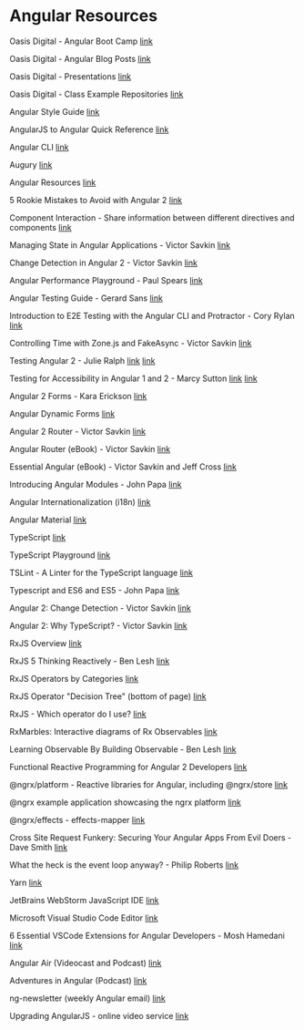 # Angular Resources

Oasis Digital - Angular Boot Camp
[link](https://angularbootcamp.com/)

Oasis Digital - Angular Blog Posts
[link](https://blog.oasisdigital.com/category/angularjs/)

Oasis Digital - Presentations
[link](https://www.youtube.com/user/OasisDigitalSoftware)

Oasis Digital - Class Example Repositories
[link](https://bitbucket.org/od-training)

Angular Style Guide
[link](https://angular.io/styleguide)

AngularJS to Angular Quick Reference
[link](https://angular.io/guide/ajs-quick-reference)

Angular CLI
[link](https://cli.angular.io/)

Augury
[link](https://augury.angular.io/)

Angular Resources
[link](https://angular.io/resources/)

5 Rookie Mistakes to Avoid with Angular 2
[link](http://angularjs.blogspot.com/2016/04/5-rookie-mistakes-to-avoid-with-angular.html)

Component Interaction - Share information between different directives and components
[link](https://angular.io/guide/component-interaction)

Managing State in Angular Applications - Victor Savkin
[link](https://blog.nrwl.io/managing-state-in-angular-applications-22b75ef5625f)

Change Detection in Angular 2 - Victor Savkin
[link](https://vsavkin.com/change-detection-in-angular-2-4f216b855d4c#.3d3r1vlvl)

Angular Performance Playground - Paul Spears
[link](https://github.com/dpsthree/angular-performance-playground)

Angular Testing Guide - Gerard Sans
[link](https://medium.com/google-developer-experts/angular-2-testing-guide-a485b6cb1ef0#.na0gwtswi)

Introduction to E2E Testing with the Angular CLI and Protractor - Cory Rylan
[link](https://coryrylan.com/blog/introduction-to-e2e-testing-with-the-angular-cli-and-protractor)

Controlling Time with Zone.js and FakeAsync - Victor Savkin
[link](https://blog.nrwl.io/controlling-time-with-zone-js-and-fakeasync-f0002dfbf48c)

Testing Angular 2 - Julie Ralph
[link](https://www.youtube.com/watch?v=f493Xf0F2yU)
[link](https://github.com/juliemr/angularconnect-2016)

Testing for Accessibility in Angular 1 and 2 - Marcy Sutton
[link](https://www.youtube.com/watch?v=9y2MnXo45cs)
[link](http://marcysutton.github.io/a11y-testing-with-angular/#/)

Angular 2 Forms - Kara Erickson
[link](https://www.youtube.com/watch?v=xYv9lsrV0s4)

Angular Dynamic Forms
[link](https://angular.io/guide/dynamic-form)

Angular 2 Router - Victor Savkin
[link](https://vsavkin.com/angular-2-router-d9e30599f9ea#.66cdod4ti)

Angular Router (eBook) - Victor Savkin
[link](https://leanpub.com/router)

Essential Angular (eBook) - Victor Savkin and Jeff Cross
[link](https://leanpub.com/essential_angular)

Introducing Angular Modules - John Papa
[link](https://johnpapa.net/introducing-angular-modules-root-module/)

Angular Internationalization (i18n)
[link](https://angular.io/guide/i18n)

Angular Material
[link](https://material.angular.io/)

TypeScript
[link](https://www.typescriptlang.org/)

TypeScript Playground
[link](https://www.typescriptlang.org/play/index.html)

TSLint - A Linter for the TypeScript language
[link](http://palantir.github.io/tslint/)

Typescript and ES6 and ES5 - John Papa
[link](https://johnpapa.net/es5-es2015-typescript/)

Angular 2: Change Detection - Victor Savkin
[link](https://vsavkin.com/change-detection-in-angular-2-4f216b855d4c)

Angular 2: Why TypeScript? - Victor Savkin
[link](https://vsavkin.com/writing-angular-2-in-typescript-1fa77c78d8e8#.pd2sq4xmh)

RxJS Overview
[link](http://reactivex.io/rxjs/manual/overview.html)

RxJS 5 Thinking Reactively - Ben Lesh
[link](https://youtu.be/3LKMwkuK0ZE)

RxJS Operators by Categories
[link](https://github.com/Reactive-Extensions/RxJS/blob/master/doc/gettingstarted/categories.md)

RxJS Operator "Decision Tree" (bottom of page)
[link](http://reactivex.io/rxjs/)

RxJS - Which operator do I use?
[link](https://xgrommx.github.io/rx-book/content/which_operator_do_i_use/index.html)

RxMarbles: Interactive diagrams of Rx Observables
[link](http://rxmarbles.com/)

Learning Observable By Building Observable - Ben Lesh
[link](https://medium.com/@benlesh/learning-observable-by-building-observable-d5da57405d87#.upfv3na4p)

Functional Reactive Programming for Angular 2 Developers
[link](http://blog.angular-university.io/functional-reactive-programming-for-angular-2-developers-rxjs-and-observables/)

@ngrx/platform - Reactive libraries for Angular, including @ngrx/store
[link](https://github.com/ngrx/platform)

@ngrx example application showcasing the ngrx platform
[link](https://github.com/ngrx/platform/blob/master/example-app/README.md)

@ngrx/effects - effects-mapper
[link](https://github.com/Riron/effects-mapper)

Cross Site Request Funkery: Securing Your Angular Apps From Evil Doers - Dave Smith
[link](https://www.youtube.com/watch?v=9inczw6qtpY)

What the heck is the event loop anyway? - Philip Roberts
[link](https://www.youtube.com/watch?v=8aGhZQkoFbQ)

Yarn
[link](https://yarnpkg.com)

JetBrains WebStorm JavaScript IDE
[link](https://www.jetbrains.com/webstorm/)

Microsoft Visual Studio Code Editor
[link](https://code.visualstudio.com/)

6 Essential VSCode Extensions for Angular Developers - Mosh Hamedani
[link](https://programmingwithmosh.com/angular/essential-vscode-extensions-for-angular-developers/)

Angular Air (Videocast and Podcast)
[link](https://angularair.com/)

Adventures in Angular (Podcast)
[link](https://devchat.tv/adv-in-angular)

ng-newsletter (weekly Angular email)
[link](https://www.ng-newsletter.com/)

Upgrading AngularJS - online video service
[link](https://www.upgradingangularjs.com/)